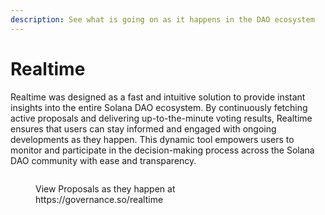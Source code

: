 ```yaml
---
description: See what is going on as it happens in the DAO ecosystem
---
```


# Realtime

Realtime was designed as a fast and intuitive solution to provide instant insights into the entire Solana DAO ecosystem. By continuously fetching active proposals and delivering up-to-the-minute voting results, Realtime ensures that users can stay informed and engaged with ongoing developments as they happen. This dynamic tool empowers users to monitor and participate in the decision-making process across the Solana DAO community with ease and transparency.

<figure><img src="../../.gitbook/assets/Screenshot 2024-06-18 at 1.36.48 PM.png" alt=""><figcaption><p>View Proposals as they happen at https://governance.so/realtime</p></figcaption></figure>
